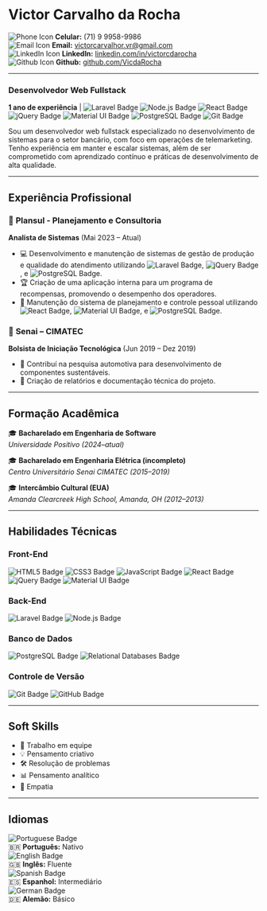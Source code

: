 # Victor Carvalho da Rocha

![Phone Icon](https://img.icons8.com/ios-filled/16/000000/phone.png) **Celular:** (71) 9 9958-9986  
![Email Icon](https://img.icons8.com/ios-filled/16/000000/email-open.png) **Email:** [victorcarvalhor.vr@gmail.com](mailto:victorcarvalhor.vr@gmail.com)  
![LinkedIn Icon](https://img.icons8.com/ios-filled/16/000000/linkedin.png) **LinkedIn:** [linkedin.com/in/victorcdarocha](https://www.linkedin.com/in/victorcdarocha)  
![Github Icon](https://img.icons8.com/ios-filled/16/000000/github.png) **Github:** [github.com/VicdaRocha](https://github.com/VicdaRocha)

---

### **Desenvolvedor Web Fullstack**

**1 ano de experiência** | ![Laravel Badge](https://img.shields.io/badge/-Laravel-red?logo=laravel) ![Node.js Badge](https://img.shields.io/badge/-Node.js-green?logo=node.js) ![React Badge](https://img.shields.io/badge/-React-blue?logo=react) ![jQuery Badge](https://img.shields.io/badge/-jQuery-blue?logo=jquery) ![Material UI Badge](https://img.shields.io/badge/-Material--UI-007FFF?logo=mui) ![PostgreSQL Badge](https://img.shields.io/badge/-PostgreSQL-blue?logo=postgresql) ![Git Badge](https://img.shields.io/badge/-Git-black?logo=git)

Sou um desenvolvedor web fullstack especializado no desenvolvimento de sistemas para o setor bancário, com foco em operações de telemarketing. Tenho experiência em manter e escalar sistemas, além de ser comprometido com aprendizado contínuo e práticas de desenvolvimento de alta qualidade.

---

## **Experiência Profissional**

### 🏢 **Plansul - Planejamento e Consultoria**  
**Analista de Sistemas** (Mai 2023 – Atual)  
- 💻 Desenvolvimento e manutenção de sistemas de gestão de produção e qualidade do atendimento utilizando ![Laravel Badge](https://img.shields.io/badge/-Laravel-red?logo=laravel), ![jQuery Badge](https://img.shields.io/badge/-jQuery-blue?logo=jquery), e ![PostgreSQL Badge](https://img.shields.io/badge/-PostgreSQL-blue?logo=postgresql).
- 🏆 Criação de uma aplicação interna para um programa de recompensas, promovendo o desempenho dos operadores.
- 🔧 Manutenção do sistema de planejamento e controle pessoal utilizando ![React Badge](https://img.shields.io/badge/-React-blue?logo=react), ![Material UI Badge](https://img.shields.io/badge/-Material--UI-007FFF?logo=mui), e ![PostgreSQL Badge](https://img.shields.io/badge/-PostgreSQL-blue?logo=postgresql).

### 🏢 **Senai – CIMATEC**  
**Bolsista de Iniciação Tecnológica** (Jun 2019 – Dez 2019)  
- 🚗 Contribuí na pesquisa automotiva para desenvolvimento de componentes sustentáveis.
- 📝 Criação de relatórios e documentação técnica do projeto.

---

## **Formação Acadêmica**

🎓 **Bacharelado em Engenharia de Software**  
_Universidade Positivo (2024–atual)_

🎓 **Bacharelado em Engenharia Elétrica (incompleto)**  
_Centro Universitário Senai CIMATEC (2015–2019)_

🎓 **Intercâmbio Cultural (EUA)**  
_Amanda Clearcreek High School, Amanda, OH (2012–2013)_

---

## **Habilidades Técnicas**

### **Front-End**
![HTML5 Badge](https://img.shields.io/badge/-HTML5-orange?logo=html5) ![CSS3 Badge](https://img.shields.io/badge/-CSS3-blue?logo=css3) ![JavaScript Badge](https://img.shields.io/badge/-JavaScript-yellow?logo=javascript) ![React Badge](https://img.shields.io/badge/-React-blue?logo=react) ![jQuery Badge](https://img.shields.io/badge/-jQuery-blue?logo=jquery) ![Material UI Badge](https://img.shields.io/badge/-Material--UI-007FFF?logo=mui)

### **Back-End**
![Laravel Badge](https://img.shields.io/badge/-Laravel-red?logo=laravel) ![Node.js Badge](https://img.shields.io/badge/-Node.js-green?logo=node.js)

### **Banco de Dados**
![PostgreSQL Badge](https://img.shields.io/badge/-PostgreSQL-blue?logo=postgresql) ![Relational Databases Badge](https://img.shields.io/badge/-Banco_de_Dados_Relacional-9cf)

### **Controle de Versão**
![Git Badge](https://img.shields.io/badge/-Git-black?logo=git) ![GitHub Badge](https://img.shields.io/badge/-GitHub-black?logo=github)

---

## **Soft Skills**

- 🤝 Trabalho em equipe  
- 💡 Pensamento criativo  
- 🛠️ Resolução de problemas  
- 📊 Pensamento analítico  
- 💬 Empatia

---

## **Idiomas**

![Portuguese Badge](https://img.shields.io/badge/-Portuguese_Nativo-green)  
🇧🇷 **Português:** Nativo  
![English Badge](https://img.shields.io/badge/-English_Fluent-blue)  
🇬🇧 **Inglês:** Fluente  
![Spanish Badge](https://img.shields.io/badge/-Spanish_Intermediate-yellow)  
🇪🇸 **Espanhol:** Intermediário  
![German Badge](https://img.shields.io/badge/-German_Basic-lightgrey)  
🇩🇪 **Alemão:** Básico
